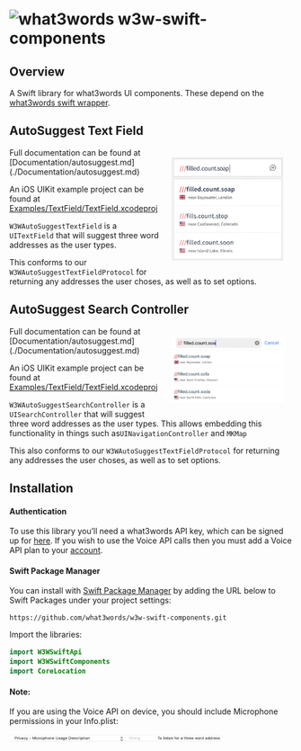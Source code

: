 # <img valign='top' src="https://what3words.com/assets/images/w3w_square_red.png" width="64" height="64" alt="what3words">&nbsp;w3w-swift-components

Overview
--------

A Swift library for what3words UI components. These depend on the [what3words swift wrapper](https://github.com/what3words/w3w-swift-wrapper).


AutoSuggest Text Field
---------------------- 
<img src="Documentation/autosuggest.png" width="200" style="float: right; padding: 16px;">
Full documentation can be found at [Documentation/autosuggest.md](./Documentation/autosuggest.md)

An iOS UIKit example project can be found at [Examples/TextField/TextField.xcodeproj](Examples/TextField/TextField.xcodeproj)

`W3WAutoSuggestTextField` is a `UITextField` that will suggest three word addresses as the user types.  

This conforms to our `W3WAutoSuggestTextFieldProtocol` for returning any addresses the user choses, as well as to set options.


AutoSuggest Search Controller
---------------------- 
<img src="Documentation/searchcontroller.png" width="200"  style="float: right; padding: 16px;">
Full documentation can be found at [Documentation/autosuggest.md](./Documentation/autosuggest.md)

An iOS UIKit example project can be found at [Examples/TextField/TextField.xcodeproj](Examples/TextField/TextField.xcodeproj)

`W3WAutoSuggestSearchController` is a `UISearchController` that will suggest three word addresses as the user types.  This allows embedding this functionality in things such as`UINavigationController` and `MKMap`

This also conforms to our `W3WAutoSuggestTextFieldProtocol` for returning any addresses the user choses, as well as to set options.


<a name="installation"></a>
Installation
---------------------


#### Authentication
To use this library you’ll need a what3words API key, which can be signed up for [here](https://what3words.com/select-plan).  If you wish to use the Voice API calls then you must add a Voice API plan to your [account](https://accounts.what3words.com/billing).

#### Swift Package Manager

You can install with [Swift Package Manager](https://developer.apple.com/documentation/xcode/adding_package_dependencies_to_your_app) by adding the URL below to Swift Packages under your project settings:

```
https://github.com/what3words/w3w-swift-components.git
```

Import the libraries:

```swift
import W3WSwiftApi
import W3WSwiftComponents
import CoreLocation
```


#### Note:

If you are using the Voice API on device, you should include Microphone permissions in your Info.plist:

<img src="Documentation/plist2.png" width="75%">


